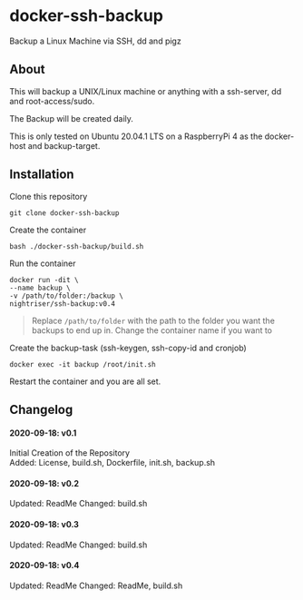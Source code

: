 # docker-ssh-backup
 Backup a Linux Machine via SSH, dd and pigz



## About

This will backup a UNIX/Linux machine or anything with a ssh-server, dd and root-access/sudo.

The Backup will be created daily.

This is only tested on Ubuntu 20.04.1 LTS on a RaspberryPi 4 as the docker-host and backup-target.


## Installation

Clone this repository

	git clone docker-ssh-backup

Create the container

	bash ./docker-ssh-backup/build.sh

Run the container

	docker run -dit \
	--name backup \
	-v /path/to/folder:/backup \
	nightriser/ssh-backup:v0.4

> Replace `/path/to/folder` with the path to the folder you want the backups to end up in.
> Change the container name if you want to

Create the backup-task (ssh-keygen, ssh-copy-id and cronjob)

	docker exec -it backup /root/init.sh

Restart the container and you are all set.

## Changelog
#### 2020-09-18: v0.1
Initial Creation of the Repository<br>
Added: License, build.sh, Dockerfile, init.sh, backup.sh<br>

#### 2020-09-18: v0.2
Updated: ReadMe
Changed: build.sh

#### 2020-09-18: v0.3
Updated: ReadMe
Changed: build.sh

#### 2020-09-18: v0.4
Updated: ReadMe
Changed: ReadMe, build.sh